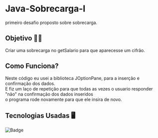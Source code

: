 # Java-Sobrecarga-I
primeiro desafio proposto sobre sobrecarga.

## Objetivo 👨‍🎓

Criar uma sobrecarga no getSalario para que aparecesse um cifrão. <br>

## Como Funciona?

Neste código eu usei a biblioteca JOptionPane, para a inserção e confirmação dos dados. <br>
E fiz um laço de repetição para que todas as vezes o usuario responder "não" na confirmação dos dados inseridos <br>
o programa rode novamente para que ele insira de novo.

## Tecnologias Usadas 🖥️

![Badge](https://img.shields.io/static/v1?label=&message=Java&color=FF4040&style=for-the-badge)

